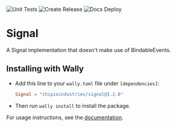 ![Unit Tests](https://github.com/chipioindustries/signal/actions/workflows/ci.yml/badge.svg)
![Create Release](https://github.com/chipioindustries/signal/actions/workflows/release.yml/badge.svg)
![Docs Deploy](https://github.com/chipioindustries/signal/actions/workflows/docs-deploy.yml/badge.svg)

# Signal

A Signal implementation that doesn't make use of BindableEvents.

## Installing with Wally

* Add this line to your `wally.toml` file under `[dependencies]`:

	```toml
	Signal = "chipioindustries/signal@1.2.0"
	```

* Then run `wally install` to install the package.

For usage instructions, see the [documentation](https://chipioindustries.github.io/signal).
